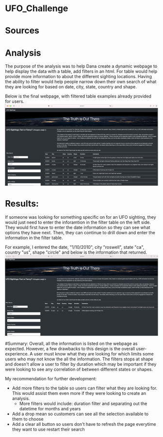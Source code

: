 # UFO_Challenge

# Sources 

# Analysis
The purpose of the analysis was to help Dana create a dynamic webpage to help display the data with a table, add filters in an html.  For table would help provide  more information to  about the different sighting locations.  Having the ability to filter would help people narrow down their own search of what they are looking for based on date, city, state, country and shape.

Below is the final webpage, with filtered table examples already provided for users.
![image](https://github.com/icheung487/UFO_Challenge/blob/main/UFO_Unfiltered_image.png)

# Results: 
If someone was looking for something specific on for an UFO sighting, they would just need to enter the inforamtion in the filter table on the left side.  They would first have to enter the date information so they can see what options they have next.  Then, they can continue to drill down and enter the information in the filter table.  

For example, I entered the date, "1/10/2010", city "roswell", state "ca", country "us", shape "circle" and below is the information that returned. 
![image](https://github.com/icheung487/UFO_Challenge/blob/main/UFO_Filtered_image.png)


#Summary: 
Overall, all the information is listed on the webpage as expected.  However, a few drawbacks to this design is the overall user-experience. A user must know what they are looking for which limits some users who may not know the all the information.  The filters stops at shape and doesn't allow a user to filter by duration which may be important if they were looking to see any correlation of between different states or shapes. 

My recommendation for further development:  
  * Add more filters to the table so users can filter what they are looking for.  This would assist them even more if they were looking to create an analysis.
    * More filters would include: duration filter and separating out the datetime for months and years 
  * Add a drop mean so customers can see all the selection available to them to choose
  * Add a clear all button so users don't have to refresh the page everytime they want to use restart their search




